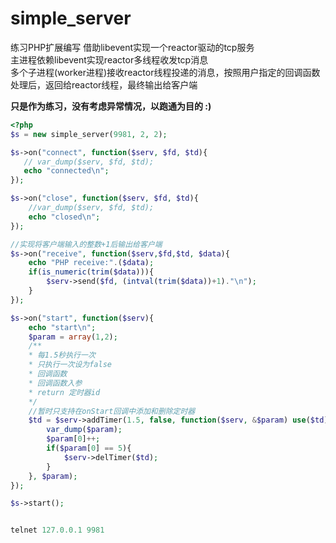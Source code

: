 # simple_server
练习PHP扩展编写 借助libevent实现一个reactor驱动的tcp服务  
主进程依赖libevent实现reactor多线程收发tcp消息  
多个子进程(worker进程)接收reactor线程投递的消息，按照用户指定的回调函数处理后，返回给reactor线程，最终输出给客户端

**只是作为练习，没有考虑异常情况，以跑通为目的 :)**
```php
<?php
$s = new simple_server(9981, 2, 2);

$s->on("connect", function($serv, $fd, $td){
   // var_dump($serv, $fd, $td);
   echo "connected\n";
});

$s->on("close", function($serv, $fd, $td){
    //var_dump($serv, $fd, $td);
    echo "closed\n";
});

//实现将客户端输入的整数+1后输出给客户端
$s->on("receive", function($serv,$fd,$td, $data){
    echo "PHP receive:".($data);
    if(is_numeric(trim($data))){
        $serv->send($fd, (intval(trim($data))+1)."\n");
    }
});

$s->on("start", function($serv){
    echo "start\n";
    $param = array(1,2);
    /**
    * 每1.5秒执行一次
    * 只执行一次设为false
    * 回调函数
    * 回调函数入参
    * return 定时器id
    */
    //暂时只支持在onStart回调中添加和删除定时器
    $td = $serv->addTimer(1.5, false, function($serv, &$param) use($td){
        var_dump($param);
        $param[0]++;
        if($param[0] == 5){
            $serv->delTimer($td);
        }
    }, $param);
});

$s->start();



```

```php
telnet 127.0.0.1 9981
```
